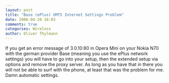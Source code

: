 ```yaml
---
layout: post
title: "Base (ePlus) UMTS Internet Settings Problem"
date: 2006-04-28 16:03
comments: true
categories: Wireless
author: Oliver Thylmann
---
```









If you get an error message of 3.0.10:80 in Opera Mini on your Nokia N70 with the german provider Base (meaning you use the ePlus network settings) you will have to go into your setup, then the extended setup via options and remove the proxy server. As long as you have that in there you will not be able to surf with the phone, at least that was the problem for me. Damn automatic settings.







